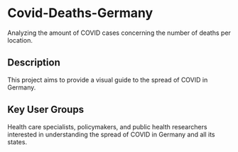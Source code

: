 # Covid-Deaths-Germany
Analyzing the amount of COVID cases concerning the number of deaths per location. 

## Description
This project aims to provide a visual guide to the spread of COVID in Germany.

## Key User Groups
Health care specialists, policymakers, and public health researchers interested in understanding the spread of COVID in Germany and all its states.

